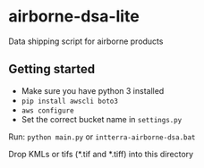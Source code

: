 # airborne-dsa-lite
Data shipping script for airborne products 

## Getting started
* Make sure you have python 3 installed
* `pip install awscli boto3`
* `aws configure`
* Set the correct bucket name in `settings.py`

Run: `python main.py` or `intterra-airborne-dsa.bat`

Drop KMLs or tifs (*.tif and *.tiff) into this directory


